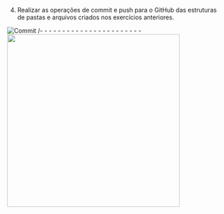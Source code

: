 4) Realizar as operações de commit e push para o GitHub das estruturas de pastas e arquivos criados nos exercícios anteriores.

![Commit](ref_push.jpg)
/- - - - - - - - - - - - - - - - - - - - - - -\
<img src="./evidencias/ref_push.jpg" width="400">